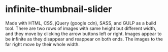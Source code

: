 # infinite-thumbnail-slider
Made with HTML, CSS, jQuery (google cdn), SASS, and GULP as a build tool.
There are two rows of images with same height but different width, and they move by clicking the arrow buttons left or right.
Images appear to be infinite as they disappear and reappear on both ends.
The images to the far right move by their whole width.

